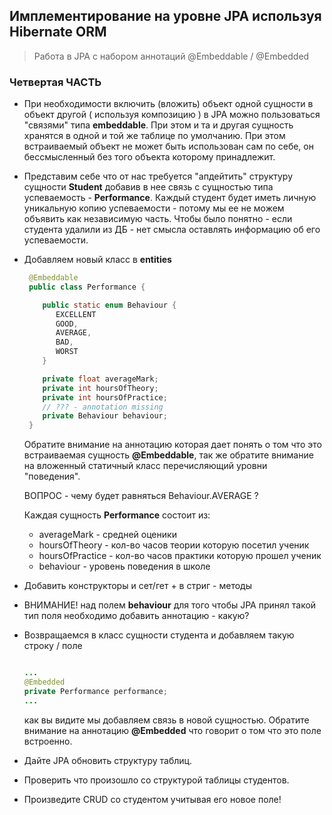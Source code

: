 ## Имплементирование на уровне JPA используя Hibernate ORM

> Работа в JPA с набором аннотаций @Embeddable / @Embedded 

### Четвертая ЧАСТЬ

* При необходимости включить (вложить) объект одной сущности в  объект другой ( используя композицию ) в JPA можно пользоваться "связями" типа **embeddable**. При этом и та и другая сущность хранятся в одной и той же таблице по умолчанию. При этом встраиваемый объект не может быть использован сам по себе, он бессмысленный без того объекта которому принадлежит. 

* Представим себе что от нас требуется "апдейтить" структуру сущности **Student** добавив в нее связь с сущностью типа успеваемость - **Performance**. Каждый студент будет иметь личную уникальную копию успеваемости - потому мы ее не можем объявить как независимую часть. Чтобы было понятно - если студента удалили из ДБ - нет смысла оставлять информацию об его успеваемости. 

* Добавляем новый класс в **entities**
  ```java
   @Embeddable
   public class Performance {

      public static enum Behaviour {
         EXCELLENT
         GOOD,
         AVERAGE,
         BAD,
         WORST
      }

      private float averageMark;
      private int hoursOfTheory;
      private int hoursOfPractice;
      // ??? - annotation missing
      private Behaviour behaviour;
   }
  ``` 
  Обратите внимание на аннотацию которая дает понять о том что это встраиваемая сущность **@Embeddable**, так же обратите внимание на вложенный статичный класс перечисляющий уровни "поведения".

  ВОПРОС - чему будет равняться  Behaviour.AVERAGE ?

  Каждая сущность **Performance** состоит из:
   - averageMark - средней оценики
   - hoursOfTheory - кол-во часов теории которую посетил ученик
   - hoursOfPractice - кол-во часов практики которую прошел ученик
   - behaviour - уровень поведения в школе
  
* Добавить конструкторы и сет/гет + в стриг - методы
* ВНИМАНИЕ! над полем **behaviour** для того чтобы JPA принял такой тип поля необходимо добавить аннотацию - какую?

* Возвращаемся в класс сущности студента и добавляем такую строку / поле 
  ``` java

  ...
  @Embedded
  private Performance performance;
  ... 

  ```
  как вы видите мы добавляем связь в новой сущностью. Обратите внимание на аннотацию **@Embedded** что говорит о том что это поле встроенно.

* Дайте JPA обновить структуру таблиц.
* Проверить что произошло со структурой таблицы студентов.
* Произведите CRUD со студентом учитывая его новое поле!

